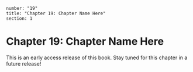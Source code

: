 ```metadata
number: "19"
title: "Chapter 19: Chapter Name Here"
section: 1
```

# Chapter 19: Chapter Name Here

This is an early access release of this book. Stay tuned for this chapter in a future release!